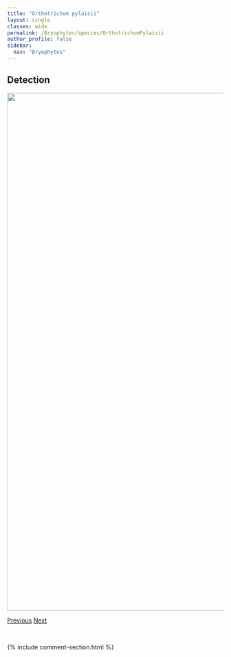 ```yaml
---
title: "Orthotrichum pylaisii"
layout: single
classes: wide
permalink: /Bryophytes/species/OrthotrichumPylaisii
author_profile: false
sidebar:
  nav: "Bryophytes"
---
```


<h2>Detection</h2>

<a href="https://drive.google.com/uc?export=view&id=1H41NPPmPUNxvw831lAOOaW9NQ1CLRX7A">
<img src="https://drive.google.com/uc?export=view&id=1H41NPPmPUNxvw831lAOOaW9NQ1CLRX7A" height = "1200" width = "800">
</a>


<a href="/DevelopmentWebsite/Bryophytes/species/OrthotrichumPumilum" class="pagination--pager" title="Orthotrichum pumilum">Previous</a> <a href="/DevelopmentWebsite/Bryophytes/species/PaludellaSquarrosa" class="pagination--pager" title="Paludella squarrosa">Next</a>

<p>&nbsp;</p>

{% include comment-section.html %}
